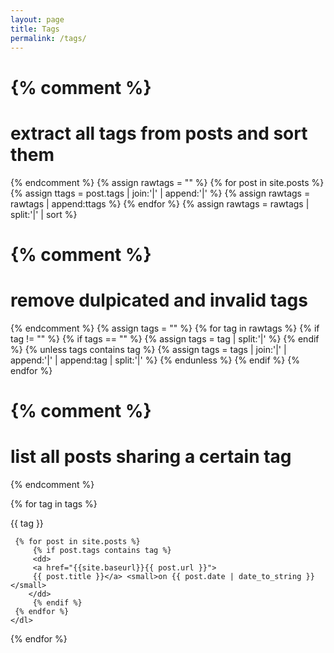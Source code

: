 ```yaml
---
layout: page
title: Tags
permalink: /tags/
---
```


{% comment %}
=======================
extract all tags from posts and sort them
=======================
{% endcomment %}
{% assign rawtags = "" %}
{% for post in site.posts %}
	{% assign ttags = post.tags | join:'|' | append:'|' %}
	{% assign rawtags = rawtags | append:ttags %}
{% endfor %}
{% assign rawtags = rawtags | split:'|' | sort %}

{% comment %}
=======================
remove dulpicated and invalid tags
=======================
{% endcomment %}
{% assign tags = "" %}
{% for tag in rawtags %}
	{% if tag != "" %}
		{% if tags == "" %}
			{% assign tags = tag | split:'|' %}
		{% endif %}
		{% unless tags contains tag %}
			{% assign tags = tags | join:'|' | append:'|' | append:tag | split:'|' %}
		{% endunless %}
	{% endif %}
{% endfor %}

{% comment %}
=======================
list all posts sharing a certain tag
=======================
{% endcomment %}

{% for tag in tags %}
<dl>
	<dt id="{{ tag | slugify }}">{{ tag }}</dt>

	 {% for post in site.posts %}
		 {% if post.tags contains tag %}
		 <dd>
		 <a href="{{site.baseurl}}{{ post.url }}">
		 {{ post.title }}</a> <small>on {{ post.date | date_to_string }}</small>
		</dd>
		 {% endif %}
	 {% endfor %}
	</dl>
{% endfor %}
